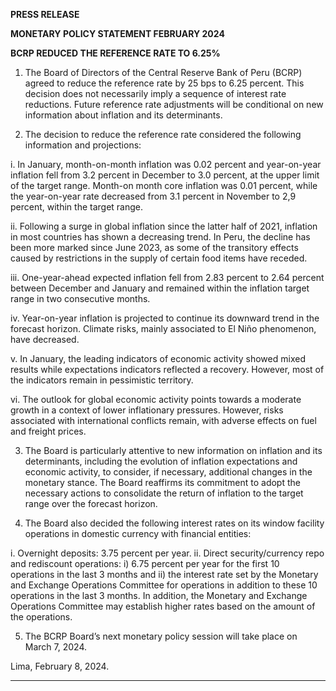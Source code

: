 **PRESS RELEASE**

**MONETARY POLICY STATEMENT FEBRUARY 2024**

**BCRP REDUCED THE REFERENCE RATE TO 6.25%**

1. The Board of Directors of the Central Reserve Bank of Peru (BCRP) agreed to reduce the
reference rate by 25 bps to 6.25 percent. This decision does not necessarily imply a sequence
of interest rate reductions. Future reference rate adjustments will be conditional on new
information about inflation and its determinants.

2. The decision to reduce the reference rate considered the following information and projections:

i. In January, month-on-month inflation was 0.02 percent and year-on-year inflation fell
from 3.2 percent in December to 3.0 percent, at the upper limit of the target range.
Month-on month core inflation was 0.01 percent, while the year-on-year rate decreased
from 3.1 percent in November to 2,9 percent, within the target range.

ii. Following a surge in global inflation since the latter half of 2021, inflation in most
countries has shown a decreasing trend. In Peru, the decline has been more marked
since June 2023, as some of the transitory effects caused by restrictions in the supply of
certain food items have receded.

iii. One-year-ahead expected inflation fell from 2.83 percent to 2.64 percent between
December and January and remained within the inflation target range in two consecutive
months.

iv. Year-on-year inflation is projected to continue its downward trend in the forecast
horizon. Climate risks, mainly associated to El Niño phenomenon, have decreased.

v. In January, the leading indicators of economic activity showed mixed results while
expectations indicators reflected a recovery. However, most of the indicators remain in
pessimistic territory.

vi. The outlook for global economic activity points towards a moderate growth in a context
of lower inflationary pressures. However, risks associated with international conflicts
remain, with adverse effects on fuel and freight prices.

3. The Board is particularly attentive to new information on inflation and its determinants,
including the evolution of inflation expectations and economic activity, to consider, if necessary,
additional changes in the monetary stance. The Board reaffirms its commitment to adopt the
necessary actions to consolidate the return of inflation to the target range over the forecast
horizon.

4. The Board also decided the following interest rates on its window facility operations in domestic
currency with financial entities:

i. Overnight deposits: 3.75 percent per year.
ii. Direct security/currency repo and rediscount operations: i) 6.75 percent per year for the first
10 operations in the last 3 months and ii) the interest rate set by the Monetary and Exchange
Operations Committee for operations in addition to these 10 operations in the last 3 months.
In addition, the Monetary and Exchange Operations Committee may establish higher rates
based on the amount of the operations.

5. The BCRP Board’s next monetary policy session will take place on March 7, 2024.

Lima, February 8, 2024.


-----

